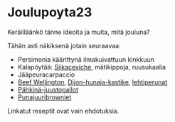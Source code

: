 # Joulupoyta23

Keräilläänkö tänne ideoita ja muita, mitä jouluna?

Tähän asti näkiksenä jotain seuraavaa:

 - Persimonia käärittynä ilmakuivattuun kinkkuun
 - Kalapöytää: [Siikaceviche](https://hatala.fi/kalareseptit/siikaceviche/), mätikippoja, ruusukaalia
 - Jääpeuracarpaccio
 - [Beef Wellington](https://anna.fi/reseptit/wellingtonin-filee), [Dijon-hunaja-kastike](https://slimmingviolet.com/what-sauces-go-with-beef-wellington/), [lehtiperunat](https://www.meillakotona.fi/reseptit/lehtiperunat)
 - [Pähkinä-juustopallot](https://viinilehti.fi/reseptiarkisto/pahkina-juustopallot/)
 - [Punajuuribrowniet](https://viinilehti.fi/reseptiarkisto/punajuuribrownie/)

Linkatut reseptit ovat vain ehdotuksia.

